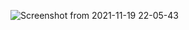 ![Screenshot from 2021-11-19 22-05-43](https://user-images.githubusercontent.com/92637957/142660899-64e94b1c-5352-447a-bb89-f96556d298a5.png)
